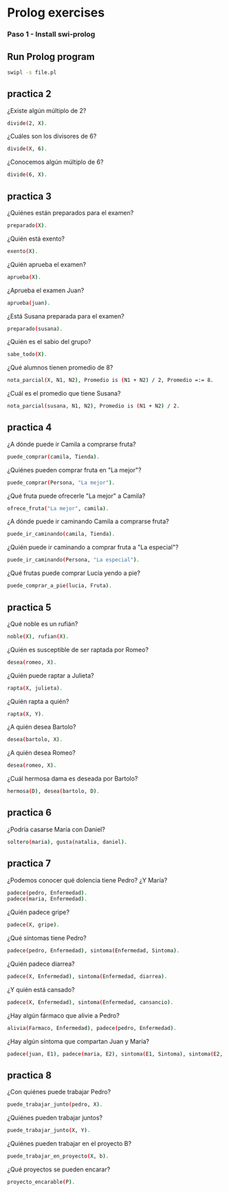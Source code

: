 # Prolog exercises

### Paso 1 - Install swi-prolog

## Run Prolog program

```sh
swipl -s file.pl
```

## practica 2

¿Existe algún múltiplo de 2?

```sh
divide(2, X).
```

¿Cuáles son los divisores de 6?

```sh
divide(X, 6).
```

¿Conocemos algún múltiplo de 6?

```sh
divide(6, X).
```

## practica 3

¿Quiénes están preparados para el examen?

```sh
preparado(X).
```

¿Quién está exento?

```sh
exento(X).
```

¿Quién aprueba el examen?

```sh
aprueba(X).
```

¿Aprueba el examen Juan?

```sh
aprueba(juan).
```

¿Está Susana preparada para el examen?

```sh
preparado(susana).
```

¿Quién es el sabio del grupo?

```sh
sabe_todo(X).
```

¿Qué alumnos tienen promedio de 8?

```sh
nota_parcial(X, N1, N2), Promedio is (N1 + N2) / 2, Promedio =:= 8.
```

¿Cuál es el promedio que tiene Susana?

```sh
nota_parcial(susana, N1, N2), Promedio is (N1 + N2) / 2.
```

## practica 4

¿A dónde puede ir Camila a comprarse fruta?

```sh
puede_comprar(camila, Tienda).
```

¿Quiénes pueden comprar fruta en "La mejor"?

```sh
puede_comprar(Persona, "La mejor").
```

¿Qué fruta puede ofrecerle "La mejor" a Camila?

```sh
ofrece_fruta("La mejor", camila).
```

¿A dónde puede ir caminando Camila a comprarse fruta?

```sh
puede_ir_caminando(camila, Tienda).
```

¿Quién puede ir caminando a comprar fruta a "La especial"?

```sh
puede_ir_caminando(Persona, "La especial").
```

¿Qué frutas puede comprar Lucía yendo a pie?

```sh
puede_comprar_a_pie(lucia, Fruta).
```

## practica 5

¿Qué noble es un rufián?

```sh
noble(X), rufian(X).
```

¿Quién es susceptible de ser raptada por Romeo?

```sh
desea(romeo, X).
```

¿Quién puede raptar a Julieta?

```sh
rapta(X, julieta).
```

¿Quién rapta a quién?

```sh
rapta(X, Y).
```

¿A quién desea Bartolo?

```sh
desea(bartolo, X).
```

¿A quién desea Romeo?

```sh
desea(romeo, X).
```

¿Cuál hermosa dama es deseada por Bartolo?

```sh
hermosa(D), desea(bartolo, D).
```

## practica 6

¿Podría casarse María con Daniel?

```sh
soltero(maria), gusta(natalia, daniel).
```

## practica 7

¿Podemos conocer qué dolencia tiene Pedro? ¿Y María?

```sh
padece(pedro, Enfermedad).
padece(maria, Enfermedad).
```

¿Quién padece gripe?

```sh
padece(X, gripe).
```

¿Qué síntomas tiene Pedro?

```sh
padece(pedro, Enfermedad), sintoma(Enfermedad, Sintoma).
```

¿Quién padece diarrea?

```sh
padece(X, Enfermedad), sintoma(Enfermedad, diarrea).
```

¿Y quién está cansado?

```sh
padece(X, Enfermedad), sintoma(Enfermedad, cansancio).
```

¿Hay algún fármaco que alivie a Pedro?

```sh
alivia(Farmaco, Enfermedad), padece(pedro, Enfermedad).
```

¿Hay algún síntoma que compartan Juan y María?

```sh
padece(juan, E1), padece(maria, E2), sintoma(E1, Sintoma), sintoma(E2, Sintoma).
```

## practica 8

¿Con quiénes puede trabajar Pedro?

```sh
puede_trabajar_junto(pedro, X).
```

¿Quiénes pueden trabajar juntos?

```sh
puede_trabajar_junto(X, Y).
```

¿Quiénes pueden trabajar en el proyecto B?

```sh
puede_trabajar_en_proyecto(X, b).
```

¿Qué proyectos se pueden encarar?

```sh
proyecto_encarable(P).
```
